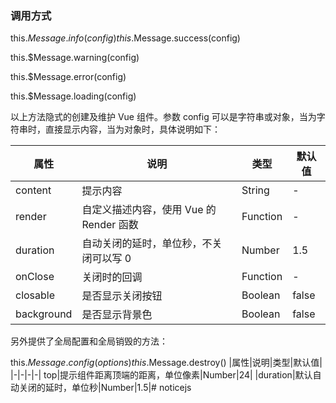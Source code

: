 ### 调用方式
this.$Message.info(config)
this.$Message.success(config)

this.$Message.warning(config)

this.$Message.error(config)

this.$Message.loading(config)

以上方法隐式的创建及维护 Vue 组件。参数 config 可以是字符串或对象，当为字符串时，直接显示内容，当为对象时，具体说明如下：

|属性|说明|类型|默认值|
|-|-|-|-|
|content|提示内容|String|-|
|render|自定义描述内容，使用 Vue 的 Render 函数|Function|-|
|duration|自动关闭的延时，单位秒，不关闭可以写 0|Number|1.5|
|onClose|关闭时的回调|Function|-|
|closable|是否显示关闭按钮|Boolean|false|
|background|是否显示背景色|	Boolean|false|

另外提供了全局配置和全局销毁的方法：

this.$Message.config(options)
this.$Message.destroy()
|属性|说明|类型|默认值|
|-|-|-|-|
top|提示组件距离顶端的距离，单位像素|Number|24|
|duration|默认自动关闭的延时，单位秒|Number|1.5|# noticejs
